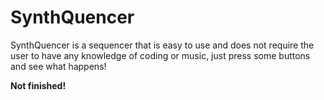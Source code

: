 # SynthQuencer
SynthQuencer is a sequencer that is easy to use and does not require the user to have any knowledge of coding or music, just press some buttons and see what happens!

**Not finished!**